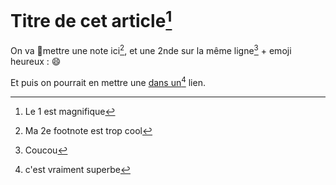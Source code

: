 # Titre de cet article[^1]

On va 🍕mettre une note ici[^hey], et une 2nde sur la même ligne[^2nde] + emoji heureux : 😄

Et puis on pourrait en mettre une [dans un[^ici] lien](://www.internaldomain.com).

[^1]: Le 1 est magnifique
[^hey]: Ma 2e footnote est trop cool
[^2nde]: Coucou
[^ici]: c'est vraiment superbe
